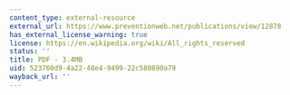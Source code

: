```yaml
---
content_type: external-resource
external_url: https://www.preventionweb.net/publications/view/12878
has_external_license_warning: true
license: https://en.wikipedia.org/wiki/All_rights_reserved
status: ''
title: PDF - 3.4MB
uid: 523760d9-4a22-48e4-9499-22c580890a79
wayback_url: ''
---
```

